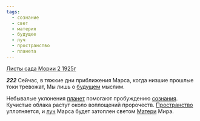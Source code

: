 ```yaml
---
tags:
  - сознание
  - свет
  - материя
  - будущее
  - луч
  - пространство
  - планета
---
```


[Листы сада Мории 2 1925г](https://127.0.0.1:4002/agni/1925)

___222___
Сейчас, в тяжкие дни приближения Марса, когда низшие прошлые токи тревожат, Мы лишь о [будущем](../../../tags/#будущее) мыслим.   

Небывалые уклонения [планет](../../../tags/#планета) помогают пробуждению [сознания](../../../tags/#сознание). Кучистые облака растут около воплощений пророчеств. [Пространство](../../../tags/#пространство) уплотняется, и [луч](../../../tags/#луч) Марса будет затоплен светом [Матери](../../../tags/#материя) Мира.   

